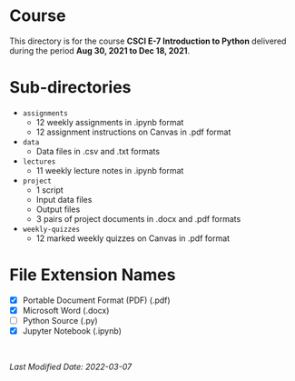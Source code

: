 <!-- This is a README file for a course's directory. -->

# Course
This directory is for the course **CSCI E-7 Introduction to Python** delivered during the period **Aug 30, 2021 to Dec 18, 2021**. 

# Sub-directories 
- `assignments`
  - 12 weekly assignments in .ipynb format  
  - 12 assignment instructions on Canvas in .pdf format 
- `data`
  - Data files in .csv and .txt formats 
- `lectures`
  - 11 weekly lecture notes in .ipynb format  
- `project`
  - 1 script
  - Input data files  
  - Output files
  - 3 pairs of project documents in .docx and .pdf formats 
- `weekly-quizzes`
  - 12 marked weekly quizzes on Canvas in .pdf format 

# File Extension Names
- [x] Portable Document Format (PDF) (.pdf)
- [x] Microsoft Word (.docx)
- [ ] Python Source (.py)
- [x] Jupyter Notebook (.ipynb)

<br />

*Last Modified Date: 2022-03-07*

